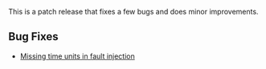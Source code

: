 This is a patch release that fixes a few bugs and does minor improvements.

## Bug Fixes
- [Missing time units in fault injection](https://github.com/grafana/xk6-disruptor/issues/144)

